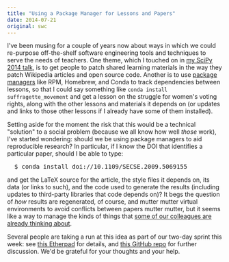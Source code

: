 ```yaml
---
title: "Using a Package Manager for Lessons and Papers"
date: 2014-07-21
original: swc
---
```

<p>
  I've been musing for a couple of years now about
  ways in which we could re-purpose off-the-shelf software engineering tools and techniques
  to serve the needs of teachers.
  One theme,
  which I touched on in <a href="https://www.youtube.com/watch?v=FtKO619O5g0">my SciPy 2014 talk</a>,
  is to get people to patch shared learning materials
  in the way they patch Wikipedia articles and open source code.
  Another is to use <a href="https://en.wikipedia.org/wiki/Package_manager">package managers</a>
  like RPM, Homebrew, and Conda to track dependencies between lessons,
  so that I could say something like <code>conda install suffragette_movement</code>
  and get a lesson on the struggle for women's voting rights,
  along with the other lessons and materials it depends on
  (or updates and links to those other lessons if I already have some of them installed).
</p>
<p>
  Setting aside for the moment the risk that this would be a technical "solution" to a social problem
  (because we all know how well <em>those</em> work),
  I've started wondering:
  should we be using package managers to aid reproducible research?
  In particular,
  if I know the DOI that identifies a particular paper,
  should I be able to type:
</p>
<pre>
  $ conda install doi://10.1109/SECSE.2009.5069155
</pre>
<p>
  and get the LaTeX source for the article,
  the style files it depends on,
  its data (or links to such),
  and the code used to generate the results
  (including updates to third-party libraries that code depends on)?
  It begs the question of <em>how</em> results are regenerated,
  of course,
  and mutter mutter virtual environments to avoid conflicts between papers mutter mutter,
  but it seems like a way to manage the kinds of things that
  <a href="http://ivory.idyll.org/blog/2014-citations.html">some of our colleagues are already thinking about</a>.
</p>
<p>
  Several people are taking a run at this idea as part of our two-day sprint this week:
  see <a href="https://etherpad.mozilla.org/sciencelab-2014summersprint-lessons-package-manager">this Etherpad</a>
  for details,
  and <a href="https://github.com/twitwi/lesson-manager">this GitHub repo</a> for further discussion.
  We'd be grateful for your thoughts and your help.
</p>
